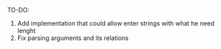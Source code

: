 TO-DO:
1. Add implementation that could allow enter strings with what he need lenght
2. Fix parsing arguments and its relations